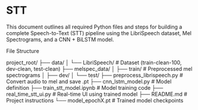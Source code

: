 # STT


This document outlines all required Python files and steps for building a complete Speech-to-Text (STT) pipeline using the LibriSpeech dataset, Mel Spectrograms, and a CNN + BiLSTM model.


File Structure

project_root/
├── data/
│   └── LibriSpeech/                      # Dataset (train-clean-100, dev-clean, test-clean)
├── melspec_data/
│   ├── train/                            # Preprocessed mel spectrograms
│   ├── dev/
│   └── test/
├── preprocess_librispeech.py            # Convert audio to mel and save .pt
├── cnn_lstm_model.py                    # Model definition
├── train_stt_model.ipynb                # Model training code
├── real_time_stt_ui.py                  # Real-time UI using trained model
├── README.md                            # Project instructions
└── model_epochX.pt                      # Trained model checkpoints

